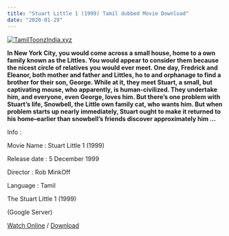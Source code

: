 ```yaml
---
title: "Stuart Little 1 (1999) Tamil dubbed Movie Download"
date: "2020-01-29"
---
```


[![TamilToonzIndia.xyz](https://1.bp.blogspot.com/-44vevLx1AuQ/XioQlWoGzdI/AAAAAAAAAZk/VEvsBfdn2ZIduo2AfmeW8_168M6zFHhLQCLcBGAsYHQ/s320/Stuart{f216006c657ec1a5ed06024de5f69d9b163acc7023fc8ad1765907c25dd17e7b}2Blittle{f216006c657ec1a5ed06024de5f69d9b163acc7023fc8ad1765907c25dd17e7b}2B1{f216006c657ec1a5ed06024de5f69d9b163acc7023fc8ad1765907c25dd17e7b}2B{f216006c657ec1a5ed06024de5f69d9b163acc7023fc8ad1765907c25dd17e7b}2528TamilToonzIndia.xyz.jpg "Tamil Toonz India ")](https://1.bp.blogspot.com/-44vevLx1AuQ/XioQlWoGzdI/AAAAAAAAAZk/VEvsBfdn2ZIduo2AfmeW8_168M6zFHhLQCLcBGAsYHQ/s1600/Stuart{f216006c657ec1a5ed06024de5f69d9b163acc7023fc8ad1765907c25dd17e7b}2Blittle{f216006c657ec1a5ed06024de5f69d9b163acc7023fc8ad1765907c25dd17e7b}2B1{f216006c657ec1a5ed06024de5f69d9b163acc7023fc8ad1765907c25dd17e7b}2B{f216006c657ec1a5ed06024de5f69d9b163acc7023fc8ad1765907c25dd17e7b}2528TamilToonzIndia.xyz.jpg)

**In New York City, you would come across a small house, home to a own family known as the Littles. You would appear to consider them because the nicest circle of relatives you would ever meet. One day, Fredrick and Eleanor, both mother and father and Littles, ho to and orphanage to find a brother for their son, George. While at it, they meet Stuart, a small, but captivating mouse, who apparently, is human-civilized. They undertake him, and everyone, even George, loves him. But there’s one problem with Stuart’s life, Snowbell, the Little own family cat, who wants him. But when problem starts up nearly immediately, Stuart ought to make it returned to his home–earlier than snowbell’s friends discover approximately him …**  
  
  
  
  

Info :

  

Movie Name : Stuart Little 1 (1999) 

Release date : 5 December 1999

Director : Rob MinkOff

Language : Tamil

The Stuart Little 1 (1999)

 (Google Server)

  

[Watch Online](https://gplinks.in/fT25UN0) / [Download](https://gplinks.in/fT25UN0)
